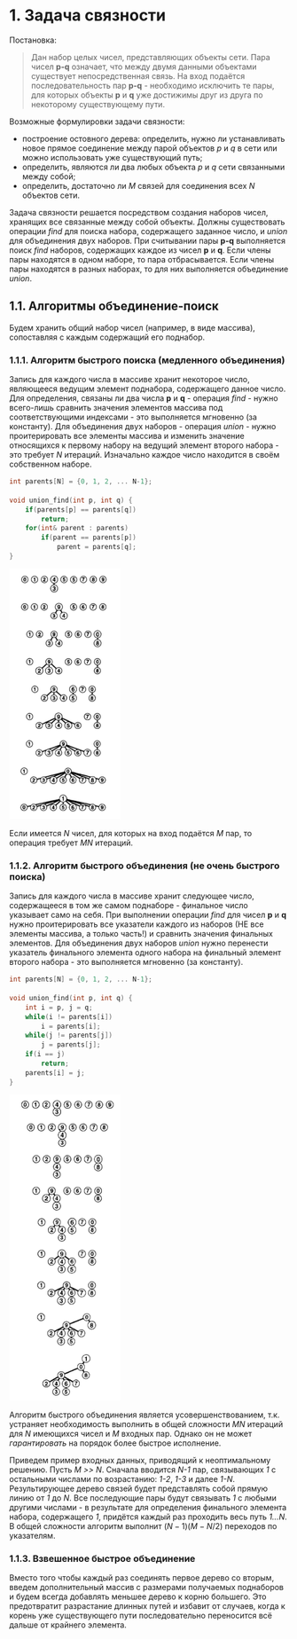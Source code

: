 # 1. Задача связности

Постановка:

> Дан набор целых чисел, представляющих объекты сети. Пара чисел **p-q** означает, что между двумя данными объектами существует непосредственная связь. На вход подаётся последовательность пар **p-q** - необходимо исключить те пары, для которых объекты **p** и **q** уже достижимы друг из друга по некоторому существующему пути.

Возможные формулировки задачи связности:

+ построение остовного дерева: определить, нужно ли устанавливать новое прямое соединение между парой объектов *p* и *q* в сети или можно использовать уже существующий путь;
+ определить, являются ли два любых объекта *p* и *q* сети связанными между собой;
+ определить, достаточно ли *M* связей для соединения всех *N* объектов сети.

Задача связности решается посредством создания наборов чисел, хранящих все связанные между собой объекты. Должны существовать операции *find* для поиска набора, содержащего заданное число, и *union* для объединения двух наборов. При считывании пары **p-q** выполняется поиск *find* наборов, содержащих каждое из чисел **p** и **q**. Если члены пары находятся в одном наборе, то пара отбрасывается. Если члены пары находятся в разных наборах, то для них выполняется объединение *union*.

## 1.1. Алгоритмы объединение-поиск

Будем хранить общий набор чисел (например, в виде массива), сопоставляя с каждым содержащий его поднабор.

### 1.1.1. Алгоритм быстрого поиска (медленного объединения)

Запись для каждого числа в массиве хранит некоторое число, являющееся ведущим элемент поднабора, содержащего данное число. Для определения, связаны ли два числа **p** и **q** - операция *find* - нужно всего-лишь сравнить значения элементов массива под соответствующими индексами - это выполняется мгновенно (за константу). Для объединения двух наборов - операция *union* - нужно проитерировать все элементы массива и изменить значение относящихся к первому набору на ведущий элемент второго набора - это требует *N* итераций. Изначально каждое число находится в своём собственном наборе.

```C++
int parents[N] = {0, 1, 2, ... N-1};

void union_find(int p, int q) {
    if(parents[p] == parents[q])
        return;
    for(int& parent : parents)
        if(parent == parents[p])
            parent = parents[q];
}
```

<img src="images/1.png" alt="quick-find" width="200"/>

Если имеется *N* чисел, для которых на вход подаётся *M* пар, то операция требует *MN* итераций.

### 1.1.2. Алгоритм быстрого объединения (не очень быстрого поиска)

Запись для каждого числа в массиве хранит следующее число, содержащееся в том же самом поднаборе - финальное число указывает само на себя. При выполнении операции *find* для чисел **p** и **q** нужно проитерировать все указатели каждого из наборов (НЕ все элементы массива, а только часть!) и сравнить значения финальных элементов. Для объединения двух наборов *union* нужно перенести указатель финального элемента одного набора на финальный элемент второго набора - это выполняется мгновенно (за константу).

```C++
int parents[N] = {0, 1, 2, ... N-1};

void union_find(int p, int q) {
    int i = p, j = q;
    while(i != parents[i])
        i = parents[i];
    while(j != parents[j])
        j = parents[j];
    if(i == j)
        return;
    parents[i] = j;
}
```

<img src="images/2.png" alt="quick-union" width="200"/>

Алгоритм быстрого объединения является усовершенствованием, т.к. устраняет необходимость выполнить в общей сложности *MN* итераций для *N* имеющихся чисел и *M* входных пар. Однако он не может *гарантировать* на порядок более быстрое исполнение.

Приведем пример входных данных, приводящий к неоптимальному решению. Пусть *M >> N*. Cначала вводится *N-1* пар, связывающих *1* с остальными числами по возрастанию: *1-2*, *1-3* и далее *1-N*. Результирующее дерево связей будет представлять собой прямую линию от *1* до *N*. Все последующие пары будут связывать *1* с любыми другими числами - в результате для определения финального элемента набора, содержащего *1*, придётся каждый раз проходить весь путь *1...N*. В общей сложности алгоритм выполнит $(N-1)(M - N/2)$ переходов по указателям.

### 1.1.3. Взвешенное быстрое объединение

Вместо того чтобы каждый раз соединять первое дерево со вторым, введем дополнительный массив с размерами получаемых поднаборов и будем всегда добавлять меньшее дерево к корню большего. Это предотвратит разрастание длинных путей и избавит от случаев, когда к корень уже существующего пути последовательно переносится всё дальше от крайнего элемента.
